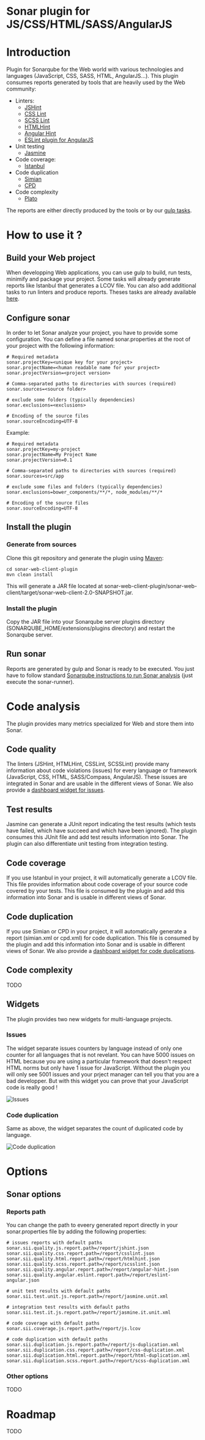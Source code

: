 Sonar plugin for JS/CSS/HTML/SASS/AngularJS
===========================================

# Introduction

Plugin for Sonarqube for the Web world with various technologies and languages (JavaScript, CSS, SASS, HTML, AngularJS...).
This plugin consumes reports generated by tools that are heavily used by the Web community:

- Linters:
  - [JSHint](http://jshint.com/)
  - [CSS Lint](http://csslint.net/)
  - [SCSS Lint](https://github.com/brigade/scss-lint)
  - [HTMLHint](http://htmlhint.com/)
  - [Angular Hint](https://github.com/angular/angular-hint)
  - [ESLint plugin for AngularJS](https://github.com/Gillespie59/eslint-plugin-angular)
- Unit testing
  - [Jasmine](http://jasmine.github.io/)
- Code coverage:
  - [Istanbul](https://gotwarlost.github.io/istanbul/)
- Code duplication
  - [Simian](http://www.harukizaemon.com/simian/)
  - [CPD](http://pmd.sourceforge.net/pmd-5.1.2/cpd-usage.html)
- Code complexity
  - [Plato](https://github.com/es-analysis/plato)


The reports are either directly produced by the tools or by our [gulp tasks](https://github.com/groupe-sii/front-end-continuous-integration).

# How to use it ?

## Build your Web project

When developping Web applications, you can use gulp to build, run tests, minimify and package your project. Some tasks will already generate reports like Istanbul that generates a LCOV file.
You can also add additional tasks to run linters and produce reports. Theses tasks are already available [here](https://github.com/groupe-sii/front-end-continuous-integration).

## Configure sonar

In order to let Sonar analyze your project, you have to provide some configuration. You can define a file named sonar.properties at the root of your project with the following information:

```
# Required metadata
sonar.projectKey=<unique key for your project>
sonar.projectName=<human readable name for your project>
sonar.projectVersion=<project version>

# Comma-separated paths to directories with sources (required)
sonar.sources=<source folder>

# exclude some folders (typically dependencies)
sonar.exclusions=<exclusions>

# Encoding of the source files
sonar.sourceEncoding=UTF-8

```

Example:

```
# Required metadata
sonar.projectKey=my-project
sonar.projectName=My Project Name
sonar.projectVersion=0.1

# Comma-separated paths to directories with sources (required)
sonar.sources=src/app

# exclude some files and folders (typically dependencies)
sonar.exclusions=bower_components/**/*, node_modules/**/*

# Encoding of the source files
sonar.sourceEncoding=UTF-8

```

## Install the plugin

### Generate from sources

Clone this git repository and generate the plugin using [Maven](https://maven.apache.org/download.cgi):

```
cd sonar-web-client-plugin
mvn clean install
```

This will generate a JAR file located at sonar-web-client-plugin/sonar-web-client/target/sonar-web-client-2.0-SNAPSHOT.jar.

### Install the plugin

Copy the JAR file into your Sonarqube server plugins directory (SONARQUBE_HOME/extensions/plugins directory) and restart the Sonarqube server.

## Run sonar

Reports are generated by gulp and Sonar is ready to be executed. You just have to follow standard [Sonarqube instructions to run Sonar analysis](http://docs.sonarqube.org/display/SONAR/Analyzing+Source+Code) (just execute the sonar-runner).

# Code analysis

The plugin provides many metrics specialized for Web and store them into Sonar.

## Code quality

The linters (JSHint, HTMLHint, CSSLint, SCSSLint) provide many information about code violations (issues) for every language or framework (JavaScript, CSS, HTML, SASS/Compass, AngularJS). These issues are integrated in Sonar and are usable in the different views of Sonar. We also provide a [dashboard widget for issues](#issueswidget).

## Test results

Jasmine can generate a JUnit report indicating the test results (which tests have failed, which have succeed and which have been ignored). The plugin consumes this JUnit file and add test results information into Sonar. The plugin can also differentiate unit testing from integration testing.

## Code coverage

If you use Istanbul in your project, it will automatically generate a LCOV file. This file provides information about code coverage of your source code covered by your tests. This file is consumed by the plugin and add this information into Sonar and is usable in different views of Sonar.

## Code duplication

If you use Simian or CPD in your project, it will automatically generate a report (simian.xml or cpd.xml) for code duplication. This file is consumed by the plugin and add this information into Sonar and is usable in different views of Sonar. We also provide a [dashboard widget for code duplications](#duplicationswidget).

## Code complexity

TODO

## Widgets

The plugin provides two new widgets for multi-language projects.

### <a name="issueswidget"></a> Issues

The widget separate issues counters by language instead of only one counter for all languages that is not revelant. You can have 5000 issues on HTML because you are using a particular framework that doesn't respect HTML norms but only have 1 issue for JavaScript. Without the plugin you will only see 5001 issues and your prject manager can tell you that you are a bad developper. But with this widget you can prove that your JavaScript code is really good !

![Issues](https://cloud.githubusercontent.com/assets/645363/8209254/57c3891c-150c-11e5-983e-955dbb69863e.png)

### <a name="duplicationswidget"></a> Code duplication

Same as above, the widget separates the count of duplicated code by language.

![Code duplication](https://cloud.githubusercontent.com/assets/645363/8209318/a5570a14-150c-11e5-8c4e-4aa064ef60df.png)


# Options

## Sonar options

### Reports path

You can change the path to eveery generated report directly in your sonar.properties file by adding the following properties:

```
# issues reports with default paths
sonar.sii.quality.js.report.path=/report/jshint.json
sonar.sii.quality.css.report.path=/report/csslint.json
sonar.sii.quality.html.report.path=/report/htmlhint.json
sonar.sii.quality.scss.report.path=/report/scsslint.json
sonar.sii.quality.angular.report.path=/report/angular-hint.json
sonar.sii.quality.angular.eslint.report.path=/report/eslint-angular.json

# unit test results with default paths
sonar.sii.test.unit.js.report.path=/report/jasmine.unit.xml

# integration test results with default paths
sonar.sii.test.it.js.report.path=/report/jasmine.it.unit.xml

# code coverage with default paths
sonar.sii.coverage.js.report.path=/report/js.lcov

# code duplication with default paths
sonar.sii.duplication.js.report.path=/report/js-duplication.xml
sonar.sii.duplication.css.report.path=/report/css-duplication.xml
sonar.sii.duplication.html.report.path=/report/html-duplication.xml
sonar.sii.duplication.scss.report.path=/report/scss-duplication.xml

```

### Other options

TODO

# Roadmap

TODO
